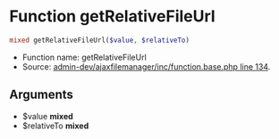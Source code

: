 Function getRelativeFileUrl
===========================





```php
mixed getRelativeFileUrl($value, $relativeTo)
```

* Function name: getRelativeFileUrl
* Source: [admin-dev/ajaxfilemanager/inc/function.base.php line 134](https://github.com/PrestaShop/PrestaShop/blob/1.5.0.3/admin-dev/ajaxfilemanager/inc/function.base.php#L134).

Arguments
---------

* $value **mixed**
* $relativeTo **mixed**

